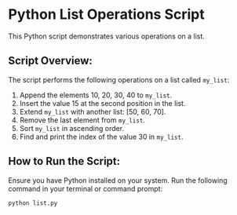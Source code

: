 # Python List Operations Script

This Python script demonstrates various operations on a list.

## Script Overview:

The script performs the following operations on a list called `my_list`:

1. Append the elements 10, 20, 30, 40 to `my_list`.
2. Insert the value 15 at the second position in the list.
3. Extend `my_list` with another list: [50, 60, 70].
4. Remove the last element from `my_list`.
5. Sort `my_list` in ascending order.
6. Find and print the index of the value 30 in `my_list`.

## How to Run the Script:

Ensure you have Python installed on your system. Run the following command in your terminal or command prompt:

```bash
python list.py
